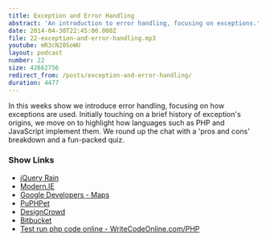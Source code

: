 ```yaml
---
title: Exception and Error Handling
abstract: 'An introduction to error handling, focusing on exceptions.'
date: 2014-04-30T22:45:00.000Z
file: 22-exception-and-error-handling.mp3
youtube: mR3cN20SoWU
layout: podcast
number: 22
size: 42662756
redirect_from: /posts/exception-and-error-handling/
duration: 4477
---
```


In this weeks show we introduce error handling, focusing on how exceptions are used.
Initially touching on a brief history of exception's origins, we move on to highlight how languages such as PHP and JavaScript implement them.
We round up the chat with a 'pros and cons' breakdown and a fun-packed quiz.

### Show Links

- [jQuery Rain](http://www.jqueryrain.com/)
- [Modern.IE](http://modern.ie/)
- [Google Developers - Maps](https://developers.google.com/maps/)
- [PuPHPet](https://puphpet.com)
- [DesignCrowd](http://www.designcrowd.co.uk/)
- [Bitbucket](https://bitbucket.org/)
- [Test run php code online - WriteCodeOnline.com/PHP](http://writecodeonline.com/php/)

